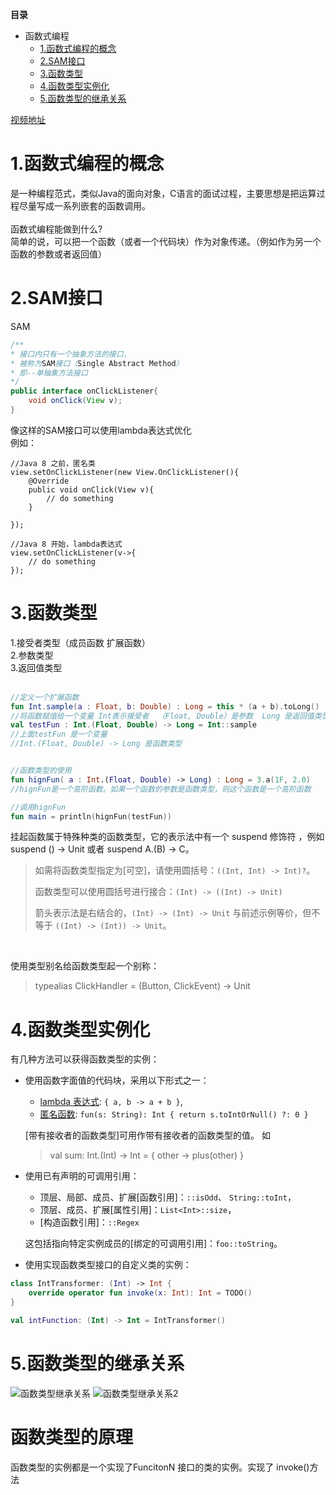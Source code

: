 

**目录**

<!--- TOC -->

* 函数式编程
  * [1.函数式编程的概念](#1函数式编程的概念)
  * [2.SAM接口](#2sam接口)
  * [3.函数类型](#3函数类型) 
  * [4.函数类型实例化](#4函数类型实例化)
  * [5.函数类型的继承关系](#5函数类型的继承关系)

  

<!--- END_TOC -->

[视频地址](https://www.itdks.com/Course/detail?id=117257)


# 1.函数式编程的概念
是一种编程范式，类似Java的面向对象，C语言的面试过程，主要思想是把运算过程尽量写成一系列嵌套的函数调用。
<br/>  
函数式编程能做到什么?  
简单的说，可以把一个函数（或者一个代码块）作为对象传递。（例如作为另一个函数的参数或者返回值）
<br/>  
  

# 2.SAM接口
SAM  
```java
/**
* 接口内只有一个抽象方法的接口，
* 被称为SAM接口（Single Abstract Method）
* 即--单抽象方法接口
*/
public interface onClickListener{
    void onClick(View v);
}
```

像这样的SAM接口可以使用lambda表达式优化  
例如：
```
//Java 8 之前，匿名类
view.setOnClickListener(new View.OnClickListener(){
    @Override
    public void onClick(View v){
        // do something
    }
    
}); 

//Java 8 开始，lambda表达式
view.setOnClickListener(v->{
    // do something
});

```



# 3.函数类型
1.接受者类型（成员函数 扩展函数）   
2.参数类型   
3.返回值类型  
<br/>  


``` kotlin
//定义一个扩展函数
fun Int.sample(a : Float, b: Double) : Long = this * (a + b).toLong() 
//将函数赋值给一个变量 Int表示接受者  （Float, Double）是参数  Long 是返回值类型
val testFun : Int.(Float, Double) -> Long = Int::sample 
//上面testFun 是一个变量
//Int.(Float, Double) -> Long 是函数类型


//函数类型的使用
fun hignFun( a : Int.(Float, Double) -> Long) : Long = 3.a(1F, 2.0) 
//hignFun是一个高阶函数。如果一个函数的参数是函数类型，则这个函数是一个高阶函数

//调用hignFun
fun main = println(hignFun(testFun))

```

挂起函数属于特殊种类的函数类型，它的表示法中有一个 suspend 修饰符 ，例如 suspend () -> Unit 或者 suspend A.(B) -> C。

> 如需将函数类型指定为[可空]，请使用圆括号：`((Int, Int) -> Int)?`。
> 
> 函数类型可以使用圆括号进行接合：`(Int) -> ((Int) -> Unit)`
>
> 箭头表示法是右结合的，`(Int) -> (Int) -> Unit` 与前述示例等价，但不等于
`((Int) -> (Int)) -> Unit`。

<br/>


使用类型别名给函数类型起一个别称：
>typealias ClickHandler = (Button, ClickEvent) -> Unit




# 4.函数类型实例化

有几种方法可以获得函数类型的实例：

* 使用函数字面值的代码块，采用以下形式之一：
    * [lambda 表达式](#lambda-表达式与匿名函数): `{ a, b -> a + b }`,
    * [匿名函数](#匿名函数): `fun(s: String): Int { return s.toIntOrNull() ?: 0 }`
    
    [带有接收者的函数类型]可用作带有接收者的函数类型的值。 如 
    > val sum: Int.(Int) -> Int = { other -> plus(other) }
   
* 使用已有声明的可调用引用：
  *   顶层、局部、成员、扩展[函数引用]：`::isOdd`、 `String::toInt`，
  *   顶层、成员、扩展[属性引用]：`List<Int>::size`，
  *   [构造函数引用]：`::Regex`
    
   这包括指向特定实例成员的[绑定的可调用引用]：`foo::toString`。
   
* 使用实现函数类型接口的自定义类的实例：

```kotlin
class IntTransformer: (Int) -> Int {
    override operator fun invoke(x: Int): Int = TODO()
}

val intFunction: (Int) -> Int = IntTransformer()
```


# 5.函数类型的继承关系
![函数类型继承关系](https://raw.githubusercontent.com/firsthubgit/LearnKotlinDemo/master/Images/函数继承关系.png)
![函数类型继承关系2](https://raw.githubusercontent.com/firsthubgit/LearnKotlinDemo/master/Images/函数继承关系2.png)


# 函数类型的原理
函数类型的实例都是一个实现了FuncitonN 接口的类的实例。实现了 invoke()方法
